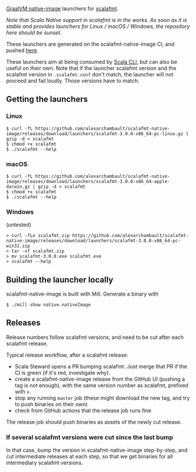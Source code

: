 [GraalVM native-image](https://www.graalvm.org/docs/getting-started/#native-images) launchers for [scalafmt](https://scalameta.org/scalafmt).

_Note that Scala Native support in scalafmt is in the works. As soon as it is stable and provides launchers for Linux / macOS / Windows, the repository here should be sunset._

These launchers are generated on the scalafmt-native-image CI, and pushed [here](https://github.com/alexarchambault/scalafmt-native-image/releases/tag/launchers).

These launchers aim at being consumed by [Scala CLI](https://github.com/VirtusLab/scala-cli), but can also be useful on their own. Note that if the launcher scalafmt version and the scalafmt version in `.scalafmt.conf` don't match, the launcher will not proceed and fail loudly. Those versions have to match.

## Getting the launchers

### Linux

```text
$ curl -fL https://github.com/alexarchambault/scalafmt-native-image/releases/download/launchers/scalafmt-3.0.0-x86_64-pc-linux.gz | gzip -d > scalafmt
$ chmod +x scalafmt
$ ./scalafmt --help
```

### macOS

```text
$ curl -fL https://github.com/alexarchambault/scalafmt-native-image/releases/download/launchers/scalafmt-3.0.0-x86_64-apple-darwin.gz | gzip -d > scalafmt
$ chmod +x scalafmt
$ ./scalafmt --help
```

### Windows

(untested)

```text
> curl -fLo scalafmt.zip https://github.com/alexarchambault/scalafmt-native-image/releases/download/launchers/scalafmt-3.0.0-x86_64-pc-win32.zip
> tar -xf scalafmt.zip
> mv scalafmt-3.0.0.exe scalafmt.exe
> scalafmt --help
```

## Building the launcher locally

scalafmt-native-image is built with Mill. Generate a binary with
```text
$ ./mill show native.nativeImage
```

## Releases

Release numbers follow scalafmt versions, and need to be cut after each scalafmt release.

Typical release workflow, after a scalafmt release:
- Scala Steward opens a PR bumping scalafmt. Just merge that PR if the CI is green (if it's red, investigate why).
- create a scalafmt-native-image release from the GitHub UI (pushing a tag is not enough), with the same version number as scalafmt, prefixed with `v`.
- stop any running `master` job (these might download the new tag, and try to push binaries on their own) 
- check from GitHub actions that the release job runs fine

The release job should push binaries as assets of the newly cut release.

### If several scalafmt versions were cut since the last bump

In that case, bump the version in scalafmt-native-image step-by-step, and cut intermediate releases at each step, so that we get binaries for all intermediary scalafmt versions.
